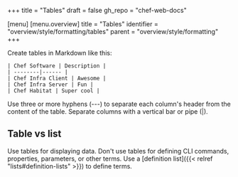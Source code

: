 +++
title = "Tables"
draft = false
gh_repo = "chef-web-docs"


[menu]
  [menu.overview]
    title = "Tables"
    identifier = "overview/style/formatting/tables"
    parent = "overview/style/formatting"
+++

Create tables in Markdown like this:

<!-- markdownlint-disable MD040 -->
```
| Chef Software | Description |
| --------|------ |
| Chef Infra Client | Awesome |
| Chef Infra Server | Fun |
| Chef Habitat | Super cool |
```
<!-- markdownlint-enable MD040 -->

Use three or more hyphens (---) to separate each column's header from the content of the table. Separate columns with a vertical bar or pipe (|).

## Table vs list

Use tables for displaying data. Don't use tables for defining CLI commands, properties, parameters, or other terms. Use a [definition list]({{< relref "lists#definition-lists" >}}) to define terms.
